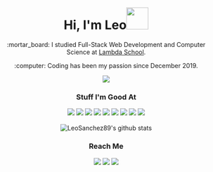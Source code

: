
# <div align="center">Hi, I'm Leo<img src="https://media.giphy.com/media/SSiTXd0u9gt2x1yfiB/giphy.gif" height="50" width="50"/></div> 
<div align="center">
  <p>:mortar_board: I studied Full-Stack Web Development and Computer Science at <a href="https://lambdaschool.com/">Lambda School</a>.</p>
  <p>:computer: Coding has been my passion since December 2019.</p>
</div>

<div align="center">
  <img src="https://giant.gfycat.com/DownrightNearAcouchi.webm"/>
</div>

### <div align="center">Stuff I'm Good At</div>
<div align="center">
  <img src="https://img.shields.io/badge/-HTML5-000000?style=flat&logo=html5"/>
  <img src="https://img.shields.io/badge/-CSS3-000000?style=flat&logo=css3&logoColor=1572B6"/>
  <img src="https://img.shields.io/badge/-JavaScript-000000?style=flat&logo=javascript"/>
  <img src="https://img.shields.io/badge/-React-000000?style=flat&logo=react"/>
  <img src="https://img.shields.io/badge/-Python-000000?style=flat&logo=python"/>
  <img src="https://img.shields.io/badge/-TypeScript-000000?style=flat&logo=typescript&logoColor=007ACC"/>
  <img src="https://img.shields.io/badge/-Node.js-000000?style=flat&logo=node.js&logoColor=339933"/>
  <img src="https://img.shields.io/badge/-SQLite-000000?style=flat&logo=sqlite&logoColor=003B57"/>
  <img src="https://img.shields.io/badge/-Postgres-000000?style=flat&logo=postgresql&logoColor=336791"/>
</div>
<br/>
<div align="center">
  <img src="https://github-readme-stats.vercel.app/api?username=leosanchez89&show_icons=true&theme=tokyonight" alt="LeoSanchez89's github stats"/>
</div>

### <div align="center">Reach Me</div>
<div align="center">
  <a href="mailto:leosanchezwebdev@gmail.com" target="_blank"><img src="https://img.shields.io/badge/-GMAIL-black?style=for-the-badge&logo=gmail&logoColor=D14836"/></a>
  <a href="https://www.linkedin.com/in/leosanchez-webdev" target="_blank"><img src="https://img.shields.io/badge/-LINKEDIN-black?style=for-the-badge&logo=linkedin&logoColor=0077B5"/></a>
  <a href="https://www.leandro-sanchez.com/" target="_blank"><img src="https://img.shields.io/badge/-My%20Website-black?style=for-the-badge&logo=google-chrome&logoColor=3CB371"/></a>
</div>
